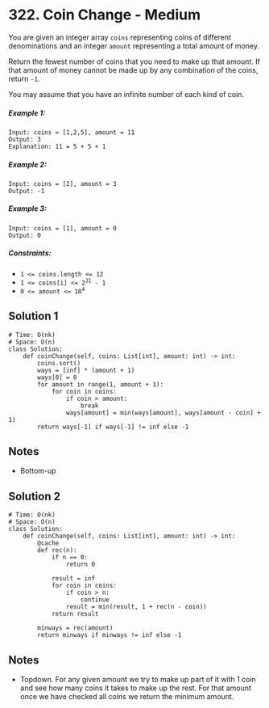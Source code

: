 # 322. Coin Change - Medium

You are given an integer array `coins` representing coins of different denominations and an integer `amount` representing a total amount of money.

Return the fewest number of coins that you need to make up that amount. If that amount of money cannot be made up by any combination of the coins, return `-1`.

You may assume that you have an infinite number of each kind of coin.

##### Example 1:

```
Input: coins = [1,2,5], amount = 11
Output: 3
Explanation: 11 = 5 + 5 + 1
```

##### Example 2:

```
Input: coins = [2], amount = 3
Output: -1
```

##### Example 3:

```
Input: coins = [1], amount = 0
Output: 0
```

##### Constraints:

- <code>1 <= coins.length <= 12</code>
- <code>1 <= coins[i] <= 2<sup>31</sup> - 1</code>
- <code>0 <= amount <= 10<sup>4</sup></code>

## Solution 1

```
# Time: O(nk)
# Space: O(n)
class Solution:
    def coinChange(self, coins: List[int], amount: int) -> int:
        coins.sort()
        ways = [inf] * (amount + 1)
        ways[0] = 0
        for amount in range(1, amount + 1):
            for coin in coins:
                if coin > amount:
                    break
                ways[amount] = min(ways[amount], ways[amount - coin] + 1)
        return ways[-1] if ways[-1] != inf else -1
```

## Notes
- Bottom-up

## Solution 2

```
# Time: O(nk)
# Space: O(n)
class Solution:
    def coinChange(self, coins: List[int], amount: int) -> int:
        @cache
        def rec(n):
            if n == 0:
                return 0
            
            result = inf
            for coin in coins:
                if coin > n:
                    continue
                result = min(result, 1 + rec(n - coin))
            return result
        
        minways = rec(amount)
        return minways if minways != inf else -1
```

## Notes
- Topdown. For any given amount we try to make up part of it with 1 coin and see how many coins it takes to make up the rest. For that amount once we have checked all coins we return the minimum amount.